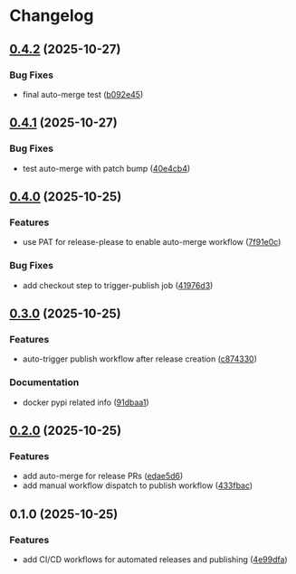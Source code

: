 # Changelog

## [0.4.2](https://github.com/BlueConfetti/lumarr/compare/v0.4.1...v0.4.2) (2025-10-27)


### Bug Fixes

* final auto-merge test ([b092e45](https://github.com/BlueConfetti/lumarr/commit/b092e458f8be0a73281c8fb0fc56273673e98fde))

## [0.4.1](https://github.com/BlueConfetti/lumarr/compare/v0.4.0...v0.4.1) (2025-10-27)


### Bug Fixes

* test auto-merge with patch bump ([40e4cb4](https://github.com/BlueConfetti/lumarr/commit/40e4cb4240116f4d3051ee492452ee33dd4770b0))

## [0.4.0](https://github.com/BlueConfetti/lumarr/compare/v0.3.0...v0.4.0) (2025-10-25)


### Features

* use PAT for release-please to enable auto-merge workflow ([7f91e0c](https://github.com/BlueConfetti/lumarr/commit/7f91e0c21243955d031bd7cedf97b188bec400f2))


### Bug Fixes

* add checkout step to trigger-publish job ([41976d3](https://github.com/BlueConfetti/lumarr/commit/41976d372e1e0680118e2019c17a54156f65c65b))

## [0.3.0](https://github.com/BlueConfetti/lumarr/compare/v0.2.0...v0.3.0) (2025-10-25)


### Features

* auto-trigger publish workflow after release creation ([c874330](https://github.com/BlueConfetti/lumarr/commit/c874330dd744f3b93e595521e8ae5dda6106376a))


### Documentation

* docker pypi related info ([91dbaa1](https://github.com/BlueConfetti/lumarr/commit/91dbaa18d82d1ffd61dc426edad7f55bb480f6c0))

## [0.2.0](https://github.com/BlueConfetti/lumarr/compare/v0.1.0...v0.2.0) (2025-10-25)


### Features

* add auto-merge for release PRs ([edae5d6](https://github.com/BlueConfetti/lumarr/commit/edae5d686027cfee7163f47ce3d9e0ba7ad46fc3))
* add manual workflow dispatch to publish workflow ([433fbac](https://github.com/BlueConfetti/lumarr/commit/433fbacff1b8529ebb5930179518b175d9bcc62a))

## 0.1.0 (2025-10-25)


### Features

* add CI/CD workflows for automated releases and publishing ([4e99dfa](https://github.com/BlueConfetti/lumarr/commit/4e99dfa763dd658ce7b366e6ae596e84c93bbabf))
